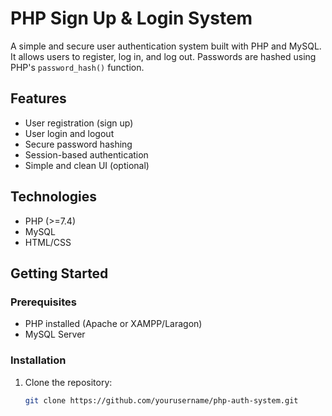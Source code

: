 # PHP Sign Up & Login System

A simple and secure user authentication system built with PHP and MySQL. It allows users to register, log in, and log out. Passwords are hashed using PHP's `password_hash()` function.

## Features

- User registration (sign up)
- User login and logout
- Secure password hashing
- Session-based authentication
- Simple and clean UI (optional)

## Technologies

- PHP (>=7.4)
- MySQL
- HTML/CSS

## Getting Started

### Prerequisites

- PHP installed (Apache or XAMPP/Laragon)
- MySQL Server

### Installation

1. Clone the repository:
   ```bash
   git clone https://github.com/yourusername/php-auth-system.git
